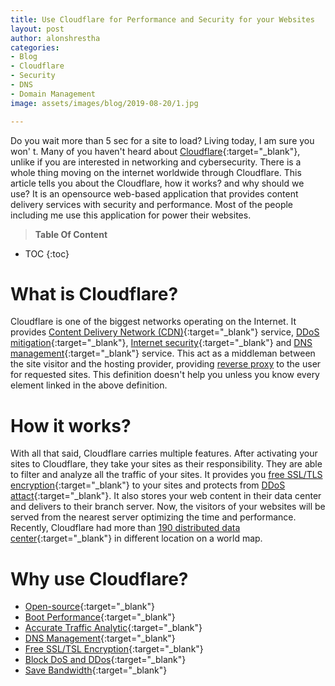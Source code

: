 ```yaml
---
title: Use Cloudflare for Performance and Security for your Websites
layout: post
author: alonshrestha
categories:
- Blog
- Cloudflare
- Security
- DNS
- Domain Management
image: assets/images/blog/2019-08-20/1.jpg

---
```


Do you wait more than 5 sec for a site to load? Living today, I am sure you won' t. Many of you haven't heard about [Cloudflare](https://www.cloudflare.com/){:target="_blank"}, unlike if you are interested in networking and cybersecurity. There is a whole thing moving on the internet worldwide through Cloudflare. This article tells you about the Cloudflare, how it works? and why should we use? It is an opensource web-based application that provides content delivery services with security and performance. Most of the people including me use this application for power their websites.

> **Table Of Content**

* TOC
{:toc}

# What is Cloudflare?
Cloudflare is one of the biggest networks operating on the Internet. It provides [Content Delivery Network (CDN)](https://en.wikipedia.org/wiki/Content_delivery_network){:target="_blank"} service,  [DDoS mitigation](https://www.cloudflare.com/learning/ddos/ddos-mitigation/){:target="_blank"}, [Internet security](https://en.wikipedia.org/wiki/Internet_security){:target="_blank"} and [DNS management](https://en.wikipedia.org/wiki/DNS_management_software){:target="_blank"} service. This act as a middleman between the site visitor and the hosting provider, providing [reverse proxy](https://en.wikipedia.org/wiki/Reverse_proxy) to the user for requested sites. This definition doesn't help you unless you know every element linked in the above definition.
# How it works?
With all that said,  Cloudflare carries multiple features. After activating your sites to Cloudflare, they take your sites as their responsibility.  They are able to filter and analyze all the traffic of your sites. It provides you [free SSL/TLS encryption](https://www.cloudflare.com/ssl/){:target="_blank"} to your sites and protects from [DDoS attact](https://www.cloudflare.com/learning/ddos/what-is-a-ddos-attack/){:target="_blank"}. It also stores your web content in their data center and delivers to their branch server. Now, the  visitors of your websites will be served from the nearest server optimizing the time and performance. Recently, Cloudflare had more than [190 distributed data center](https://www.cloudflare.com/network/){:target="_blank"} in different location on a world map.

# Why use Cloudflare?
* [Open-source](https://cloudflare.github.io/){:target="_blank"}
* [Boot Performance](https://www.cloudflare.com/performance/){:target="_blank"}
* [Accurate Traffic Analytic](https://www.cloudflare.com/analytics/){:target="_blank"}
* [DNS Management](https://www.cloudflare.com/dns/){:target="_blank"}
* [Free SSL/TSL Encryption](https://www.cloudflare.com/ssl/){:target="_blank"}
* [Block DoS and DDos](https://www.cloudflare.com/ddos/under-attack/){:target="_blank"}
* [Save Bandwidth](https://www.cloudflare.com/learning/cdn/how-cdns-reduce-bandwidth-cost/){:target="_blank"}